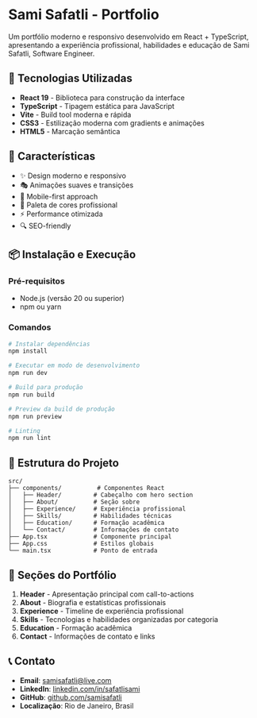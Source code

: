 # Sami Safatli - Portfolio

Um portfólio moderno e responsivo desenvolvido em React + TypeScript, apresentando a experiência profissional, habilidades e educação de Sami Safatli, Software Engineer.

## 🚀 Tecnologias Utilizadas

- **React 19** - Biblioteca para construção da interface
- **TypeScript** - Tipagem estática para JavaScript
- **Vite** - Build tool moderna e rápida
- **CSS3** - Estilização moderna com gradients e animações
- **HTML5** - Marcação semântica

## 🎨 Características

- ✨ Design moderno e responsivo
- 🎭 Animações suaves e transições
- 📱 Mobile-first approach
- 🎨 Paleta de cores profissional
- ⚡ Performance otimizada
- 🔍 SEO-friendly

## 📦 Instalação e Execução

### Pré-requisitos

- Node.js (versão 20 ou superior)
- npm ou yarn

### Comandos

```bash
# Instalar dependências
npm install

# Executar em modo de desenvolvimento
npm run dev

# Build para produção
npm run build

# Preview da build de produção
npm run preview

# Linting
npm run lint
```

## 📁 Estrutura do Projeto

```
src/
├── components/          # Componentes React
│   ├── Header/         # Cabeçalho com hero section
│   ├── About/          # Seção sobre
│   ├── Experience/     # Experiência profissional
│   ├── Skills/         # Habilidades técnicas
│   ├── Education/      # Formação acadêmica
│   └── Contact/        # Informações de contato
├── App.tsx             # Componente principal
├── App.css             # Estilos globais
└── main.tsx            # Ponto de entrada
```

## 🎯 Seções do Portfólio

1. **Header** - Apresentação principal com call-to-actions
2. **About** - Biografia e estatísticas profissionais
3. **Experience** - Timeline de experiência profissional
4. **Skills** - Tecnologias e habilidades organizadas por categoria
5. **Education** - Formação acadêmica
6. **Contact** - Informações de contato e links

## 📞 Contato

- **Email**: samisafatli@live.com
- **LinkedIn**: [linkedin.com/in/safatlisami](https://www.linkedin.com/in/safatlisami/)
- **GitHub**: [github.com/samisafatli](https://github.com/samisafatli)
- **Localização**: Rio de Janeiro, Brasil
